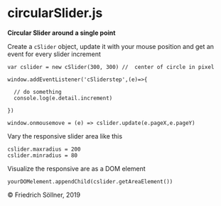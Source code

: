 # circularSlider.js

<b>Circular Slider around a single point</b>


Create a `cSlider` object, update it with your mouse position and get an event for every slider increment

```
var cslider = new cSlider(300, 300) //  center of circle in pixel

window.addEventListener('cSliderstep',(e)=>{
  
  // do something
  console.log(e.detail.increment)
  
})

window.onmousemove = (e) => cslider.update(e.pageX,e.pageY)
```


Vary the responsive slider area like this

```
cslider.maxradius = 200
cslider.minradius = 80
```

Visualize the responsive are as a DOM element

```
yourDOMelement.appendChild(cslider.getAreaElement()) 
```




© Friedrich Söllner, 2019

